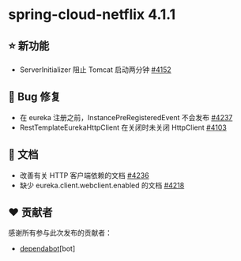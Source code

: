 # spring-cloud-netflix 4.1.1

## ⭐ 新功能

- ServerInitializer 阻止 Tomcat 启动两分钟 [#4152](https://github.com/spring-cloud/spring-cloud-netflix/issues/4152)

## 🐞 Bug 修复

- 在 eureka 注册之前，InstancePreRegisteredEvent 不会发布 [#4237](https://github.com/spring-cloud/spring-cloud-netflix/issues/4237)
- RestTemplateEurekaHttpClient 在关闭时未关闭 HttpClient [#4103](https://github.com/spring-cloud/spring-cloud-netflix/issues/4103)

## 📔 文档

- 改善有关 HTTP 客户端依赖的文档 [#4236](https://github.com/spring-cloud/spring-cloud-netflix/issues/4236)
- 缺少 eureka.client.webclient.enabled 的文档 [#4218](https://github.com/spring-cloud/spring-cloud-netflix/issues/4218)

## ❤️ 贡献者

感谢所有参与此次发布的贡献者：

- [dependabot](https://github.com/dependabot)[bot]
```